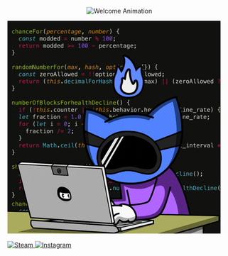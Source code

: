<p align="center">
  <img src="https://readme-typing-svg.herokuapp.com?size=30&duration=3000&color=FF5733&center=true&vCenter=true&width=400&lines=WELCOME!+👋;Enjoy+your+stay!+🚀" alt="Welcome Animation">
</p>



![Code Hacking GIF](assets/code-hacking.gif.gif)


<a href="https://steamcommunity.com/id/StEfiX2617/" target="_blank">
  <img src="https://i.postimg.cc/6QLdf20F/2025-02-25-133727622.png" width="100px" alt="Steam">
</a>
<a href="https://www.instagram.com/stefix93?igsh=cTdsa2tlOXk1eWJq&utm_source=qr" target="_blank">
  <img src="https://i.postimg.cc/dtYZ4t7Y/2025-02-25-134017071.png" width="100px" alt="Instagram">
</a>

